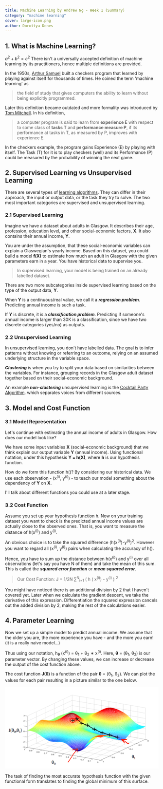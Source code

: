 ```yaml
---
title: Machine Learning by Andrew Ng - Week 1 (Summary)
category: "machine learning" 
cover: large-icon.png
author: Dorottya Denes
---
```


## 1. What is Machine Learning?

$a^2 + b^2 = c^2$
There isn't a universally accepted definition of machine learning by its practitioners, hence multiple definitions are provided.

In the 1950s, [Arthur Samuel](https://en.wikipedia.org/wiki/Arthur_Samuel) built a checkers program that learned by playing against itself for thousands of times. He coined the term 'machine learning' as 

>the field of study that gives computers the ability to learn without being explicitly programmed.

Later this definition became outdated and more formality was introduced by [Tom Mitchell](http://www.cs.cmu.edu/~tom/). In his definition, 

>a computer program is said to learn from **experience E** with respect to some class of **tasks T** and **performance measure P**, if its performance at tasks in T, as measured by P, improves with experience E.

In the checkers example, the program gains Experience (E) by playing with itself. The Task (T) for it is to play checkers (well) and its Performance (P) could be measured by the probability of winning the next game.

## 2. Supervised Learning vs Unsupervised Learning

There are several types of [learning algorithms](https://en.wikipedia.org/wiki/Machine_learning#Types_of_learning_algorithms). They can differ in their 
approach, the input or output data, or the task they try to solve. The two most important categories are supervised and unsupervised learning.

### 2.1 Supervised Learning

Imagine we have a dataset about adults in Glasgow. It describes their age, profession, education level, and other 
social-economic factors, **X**. It also contains their annual income, **Y**. 

You are under the assumption, that these social-economic variables can explain a Glaswegian's yearly income. 
Based on this dataset, you could build a model **f(X)** to estimate how much an adult in Glasgow with the given parameters earn
in a year. You have historical data to supervise you. 

>In supervised learning, your model is being trained on an already labelled dataset.

There are two more subcategories inside supervised learning based on the type of the output data, **Y**.

When **Y** is a continuous/real value, we call it a __*regression problem*__.
Predicting annual income is such a task.

If **Y** is discrete, it is a __*classification problem*__.
Predicting if someone's annual income is larger than 30K is a classification, since we have two discrete
categories (yes/no) as outputs.

### 2.2 Unsupervised Learning

In unsupervised learning, you don't have labelled data. The goal is to infer patterns without knowing or referring to an outcome,
relying on an assumed underlying structure in the variable space. 



__*Clustering*__ is when you try to split your data based on similarities between the variables. For instance, grouping records
in the Glasgow adult dataset together based on their social-economic background.

An example __*non-clustering*__ unsupervised learning is the [Cocktail Party Algorithm](https://en.wikipedia.org/wiki/Cocktail_party_effect). which separates voices
from different sources.

## 3. Model and Cost Function

### 3.1 Model Representation

Let's continue with estimating the annual income of adults in Glasgow. How does our model look like?

We have some input variables **X** (social-economic background) that we think explain our output variable
**Y** (annual income). Using functional notation, under this hypothesis **Y = h(X)**, where **h** is our hypothesis
function.

How do we form this function h()? By considering our historical data. We use each observation -
(x<sup>(i)</sup>, y<sup>(i)</sup>) - to teach our model something about the dependency of **Y** on **X**.

I'll talk about different functions you could use at a later stage.

### 3.2 Cost Function

Assume you set up your hypothesis function h. Now on your training dataset you want to check is the predicted
annual income values are actually close to the observed ones. That is, you want to measure the distance 
of h(x<sup>(i)</sup>) and y<sup>(i)</sup>.

An obvious choice is to take the squared difference (h(x<sup>(i)</sup>)-y<sup>(i)</sup>)<sup>2</sup>. However 
you want to regard all (x<sup>(i)</sup>, y<sup>(i)</sup>) pairs when calculating the accuracy of h().

Hence, you have to sum up the distance between h(x<sup>(i)</sup>) and y<sup>(i)</sup> over all observations
(let's say you have N of them) and take the mean of this sum. This is called the 
__*squared error function*__ or __*mean squared error*__.

>Our Cost Function: J = 1/2N &sum;<sup>N</sup><sub>i=1</sub> ( h ( x<sup>(i)</sup>) - y<sup>(i)</sup> ) <sup>2</sup>

You might have noticed there is an additional division by 2 that I haven't covered yet. Later when we
calculate the gradient descent, we take the derivative of this expression. Differentiation the squared expression cancels
out the added division by 2,
making the rest of the calculations easier.

## 4. Parameter Learning

Now we set up a simple model to predict annual income. We assume that the older you are, the more experience 
you have - and the more you earn! (it is a really naive model...)

Thus using our notation, h<sub>**&theta;**</sub> (x<sup>(i)</sup>) = &theta;<sub>1</sub> + 
&theta;<sub>2</sub> &lowast; x<sup>(i)</sup>. Here, **&theta;** = (&theta;<sub>1</sub>, 
&theta;<sub>2</sub>) is our parameter vector. By changing these values, we can increase or decrease 
the output of the cost function above.

The cost function **J(&theta;)** is a function of the pair **&theta;** = (&theta;<sub>1</sub>, &theta;<sub>2</sub>).
We can plot the values for each pair resulting in a picture similar to the one below.

![plot](plot.png)

The task of finding the most accurate hypothesis function with the given functional form translates
to finding the global minimum of this surface.






 
